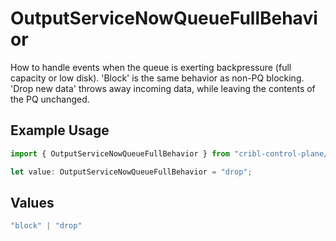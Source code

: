 # OutputServiceNowQueueFullBehavior

How to handle events when the queue is exerting backpressure (full capacity or low disk). 'Block' is the same behavior as non-PQ blocking. 'Drop new data' throws away incoming data, while leaving the contents of the PQ unchanged.

## Example Usage

```typescript
import { OutputServiceNowQueueFullBehavior } from "cribl-control-plane/models";

let value: OutputServiceNowQueueFullBehavior = "drop";
```

## Values

```typescript
"block" | "drop"
```